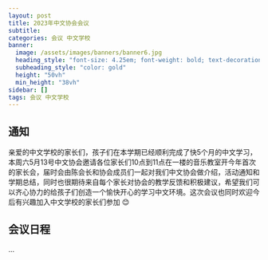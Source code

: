 ```yaml
---
layout: post
title: 2023年中文协会会议
subtitle: 
categories: 会议 中文学校
banner:
  image: /assets/images/banners/banner6.jpg
  heading_style: "font-size: 4.25em; font-weight: bold; text-decoration: underline"
  subheading_style: "color: gold"
  height: "50vh"
  min_height: "38vh"
sidebar: []
tags: 会议 中文学校
---
```


## 通知
亲爱的中文学校的家长们，孩子们在本学期已经顺利完成了快5个月的中文学习，本周六5月13号中文协会邀请各位家长们10点到11点在一楼的音乐教室开今年首次的家长会，届时会由陈会长和协会成员们一起对我们中文协会做介绍，活动通知和学期总结，同时也很期待来自每个家长对协会的教学反馈和积极建议，希望我们可以齐心协力的给孩子们创造一个愉快开心的学习中文环境。这次会议也同时欢迎今后有兴趣加入中文学校的家长们参加 :blush:

## 会议日程
...
